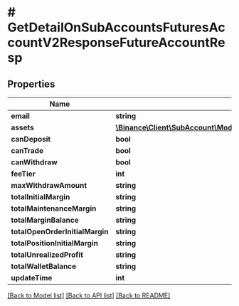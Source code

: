 # # GetDetailOnSubAccountsFuturesAccountV2ResponseFutureAccountResp

## Properties

Name | Type | Description | Notes
------------ | ------------- | ------------- | -------------
**email** | **string** |  | [optional]
**assets** | [**\Binance\Client\SubAccount\Model\GetDetailOnSubAccountsFuturesAccountV2ResponseFutureAccountRespAssetsInner[]**](GetDetailOnSubAccountsFuturesAccountV2ResponseFutureAccountRespAssetsInner.md) |  | [optional]
**canDeposit** | **bool** |  | [optional]
**canTrade** | **bool** |  | [optional]
**canWithdraw** | **bool** |  | [optional]
**feeTier** | **int** |  | [optional]
**maxWithdrawAmount** | **string** |  | [optional]
**totalInitialMargin** | **string** |  | [optional]
**totalMaintenanceMargin** | **string** |  | [optional]
**totalMarginBalance** | **string** |  | [optional]
**totalOpenOrderInitialMargin** | **string** |  | [optional]
**totalPositionInitialMargin** | **string** |  | [optional]
**totalUnrealizedProfit** | **string** |  | [optional]
**totalWalletBalance** | **string** |  | [optional]
**updateTime** | **int** |  | [optional]

[[Back to Model list]](../../README.md#models) [[Back to API list]](../../README.md#endpoints) [[Back to README]](../../README.md)
